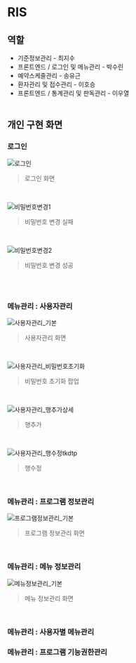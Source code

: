 # RIS

## 역할
- 기준정보관리 - 최지수
- 프론트엔드 / 로그인 및 메뉴관리 - 박수린
- 예약스케줄관리 - 송유근
- 환자관리 및 접수관리 - 이호승
- 프론트엔드 / 통계관리 및 판독관리 - 이우열
<br /><br />

## 개인 구현 화면
### 로그인
![로그인](https://github.com/Parksoorin/WeatherApp/assets/101718825/71694ba0-c659-40c0-ac74-6022538b74d9)<br />
> 로그인 화면
<br />

![비밀번호변경1](https://github.com/Parksoorin/WeatherApp/assets/101718825/f8bce7c4-70d3-45b2-b44d-90d79dbf641e)<br />
> 비밀번호 변경 실패
<br />

![비밀번호변경2](https://github.com/Parksoorin/WeatherApp/assets/101718825/aac43f1a-67fe-443a-b690-1491222ef41d)<br />
> 비밀번호 변경 성공
<br />
<br />

### 메뉴관리 : 사용자관리
![사용자관리_기본](https://github.com/Parksoorin/WeatherApp/assets/101718825/5b56de43-585f-4ed0-a833-e8d201d96f22)<br />
> 사용자관리 화면
<br />

![사용자관리_비밀번호초기화](https://github.com/Parksoorin/WeatherApp/assets/101718825/480ee6dc-e939-4de4-9ede-717ecb771b48)<br />
> 비밀번호 초기화 팝업
<br />

![사용자관리_행추가상세](https://github.com/Parksoorin/WeatherApp/assets/101718825/4a7bcdda-84bb-4581-b728-bb120c0cbed6)<br />
> 행추가
<br />

![사용자관리_행수정tkdtp](https://github.com/Parksoorin/WeatherApp/assets/101718825/a3b4cdad-b86d-4571-9441-f268fd87f5de)<br />
> 행수정
<br />

### 메뉴관리 : 프로그램 정보관리
![프로그램정보관리_기본](https://github.com/Parksoorin/WeatherApp/assets/101718825/64b04f9c-d6bd-46df-a79d-304c0f9db800)<br />
> 프로그램 정보관리 화면
<br />

### 메뉴관리 : 메뉴 정보관리
![메뉴정보관리_기본](https://github.com/Parksoorin/WeatherApp/assets/101718825/03f78cca-9a92-43ef-947f-1f84156836de)
<br />
> 메뉴 정보관리 화면
<br />




### 메뉴관리 : 사용자별 메뉴관리


### 메뉴관리 : 프로그램 기능권한관리










